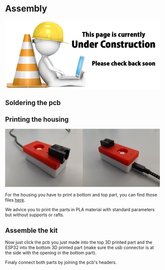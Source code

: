 # Assembly

![UNDER CONSTRUCTION](./images/underconstruction.jpg)

## Soldering the pcb

<!-- TODO - Place here a movie of the soldering procedure. -->

## Printing the housing

![image](./images/afbeelding1.jpg)

For the housing you have to print a bottom and top part, you can find those files [here](https://github.com/pwo-iot-opportunities/smartmeter_housing).

We advice you to print the parts in PLA material with standard parameters but without supports or rafts.

## Assemble the kit

Now just click the pcb you just made into the top 3D printed part and the ESP32 into the bottom 3D printed part (make sure the usb connector is at the side with the opening in the bottom part).

Finaly connect both parts by joining the pcb's headers.

